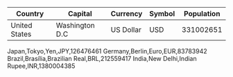 | Country | Capital | Currency | Symbol | Population |
----------|---------|----------|--------|------------|
| United States | Washington D.C | US Dollar | USD | 331002651 |
Japan,Tokyo,Yen,JPY,126476461
Germany,Berlin,Euro,EUR,83783942
Brazil,Brasília,Brazilian Real,BRL,212559417
India,New Delhi,Indian Rupee,INR,1380004385